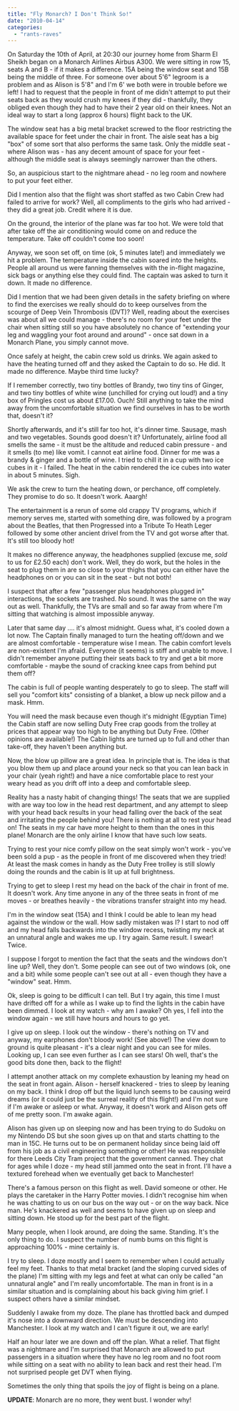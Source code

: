 ```yaml
---
title: "Fly Monarch? I Don't Think So!"
date: "2010-04-14"
categories: 
  - "rants-raves"
---
```


On Saturday the 10th of April, at 20:30 our journey home from Sharm El Sheikh began on a Monarch Airlines Airbus A300. We were sitting in row 15, seats A and B - if it makes a difference. 15A being the window seat and 15B being the middle of three. For someone over about 5'6" legroom is a problem and as Alison is 5'8" and I'm 6' we both were in trouble before we left! I had to request that the people in front of me didn't attempt to put their seats back as they would crush my knees if they did - thankfully, they obliged even though they had to have their 2 year old on their knees. Not an ideal way to start a long (approx 6 hours) flight back to the UK.

The window seat has a big metal bracket screwed to the floor restricting the available space for feet under the chair in front. The aisle seat has a big "box" of some sort that also performs the same task. Only the middle seat - where Alison was - has any decent amount of space for your feet - although the middle seat is always seemingly narrower than the others.

So, an auspicious start to the nightmare ahead - no leg room and nowhere to put your feet either.

Did I mention also that the flight was short staffed as two Cabin Crew had failed to arrive for work? Well, all compliments to the girls who had arrived - they did a great job. Credit where it is due.

On the ground, the interior of the plane was far too hot. We were told that after take off the air conditioning would come on and reduce the temperature. Take off couldn't come too soon!

Anyway, we soon set off, on time (ok, 5 minutes late!) and immediately we hit a problem. The temperature inside the cabin soared into the heights. People all around us were fanning themselves with the in-flight magazine, sick bags or anything else they could find. The captain was asked to turn it down. It made no difference.

Did I mention that we had been given details in the safety briefing on where to find the exercises we really should do to keep ourselves from the scourge of Deep Vein Thrombosis (DVT)? Well, reading about the exercises was about all we could manage - there's no room for your feet under the chair when sitting still so you have absolutely no chance of "extending your leg and waggling your foot around and around" - once sat down in a Monarch Plane, you simply cannot move.

Once safely at height, the cabin crew sold us drinks. We again asked to have the heating turned off and they asked the Captain to do so. He did. It made no difference. Maybe third time lucky?

If I remember correctly, two tiny bottles of Brandy, two tiny tins of Ginger, and two tiny bottles of white wine (unchilled for crying out loud!) and a tiny box of Pringles cost us about £17.00. Ouch! Still anything to take the mind away from the uncomfortable situation we find ourselves in has to be worth that, doesn't it?

Shortly afterwards, and it's still far too hot, it's dinner time. Sausage, mash and two vegetables. Sounds good doesn't it? Unfortunately, airline food all smells the same - it must be the altitude and reduced cabin pressure - and it smells (to me) like vomit. I cannot eat airline food. Dinner for me was a brandy & ginger and a bottle of wine. I tried to chill it in a cup with two ice cubes in it - I failed. The heat in the cabin rendered the ice cubes into water in about 5 minutes. Sigh.

We ask the crew to turn the heating down, or perchance, off completely. They promise to do so. It doesn't work. Aaargh!

The entertainment is a rerun of some old crappy TV programs, which if memory serves me, started with something dire, was followed by a program about the Beatles, that then Progressed into a Tribute To Heath Leger followed by some other ancient drivel from the TV and got worse after that. It's still too bloody hot!

It makes no difference anyway, the headphones supplied (excuse me, _sold_ to us for £2.50 each) don't work. Well, they do work, but the holes in the seat to plug them in are so close to your thighs that you can either have the headphones on or you can sit in the seat - but not both!

I suspect that after a few "passenger plus headphones plugged in" interactions, the sockets are trashed. No sound. It was the same on the way out as well. Thankfully, the TVs are small and so far away from where I'm sitting that watching is almost impossible anyway.

Later that same day .... it's almost midnight. Guess what, it's cooled down a lot now. The Captain finally managed to turn the heating off/down and we are almost comfortable - temperature wise I mean. The cabin comfort levels are non-existent I'm afraid. Everyone (it seems) is stiff and unable to move. I didn't remember anyone putting their seats back to try and get a bit more comfortable - maybe the sound of cracking knee caps from behind put them off?

The cabin is full of people wanting desperately to go to sleep. The staff will sell you "comfort kits" consisting of a blanket, a blow up neck pillow and a mask. Hmm.

You will need the mask because even though it's midnight (Egyptian Time) the Cabin staff are now selling Duty Free crap goods from the trolley at prices that appear way too high to be anything but Duty Free. (Other opinions are available!) The Cabin lights are turned up to full and other than take-off, they haven't been anything but.

Now, the blow up pillow are a great idea. In principle that is. The idea is that you blow them up and place around your neck so that you can lean back in your chair (yeah right!) and have a nice comfortable place to rest your weary head as you drift off into a deep and comfortable sleep.

Reality has a nasty habit of changing things! The seats that we are supplied with are way too low in the head rest department, and any attempt to sleep with your head back results in your head falling over the back of the seat and irritating the people behind you! There is nothing at all to rest your head on! The seats in my car have more height to them than the ones in this plane! Monarch are the only airline I know that have such low seats.

Trying to rest your nice comfy pillow on the seat simply won't work - you've been sold a pup - as the people in front of me discovered when they tried! At least the mask comes in handy as the Duty Free trolley is still slowly doing the rounds and the cabin is lit up at full brightness.

Trying to get to sleep I rest my head on the back of the chair in front of me. It doesn't work. Any time anyone in any of the three seats in front of me moves - or breathes heavily - the vibrations transfer straight into my head.

I'm in the window seat (15A) and I think I could be able to lean my head against the window or the wall. How sadly mistaken was I? I start to nod off and my head falls backwards into the window recess, twisting my neck at an unnatural angle and wakes me up. I try again. Same result. I swear! Twice.

I suppose I forgot to mention the fact that the seats and the windows don't line up? Well, they don't. Some people can see out of two windows (ok, one and a bit) while some people can't see out at all - even though they have a "window" seat. Hmm.

Ok, sleep is going to be difficult I can tell. But I try again, this time I must have drifted off for a while as I wake up to find the lights in the cabin have been dimmed. I look at my watch - why am I awake? Oh yes, I fell into the window again - we still have hours and hours to go yet.

I give up on sleep. I look out the window - there's nothing on TV and anyway, my earphones don't bloody work! (See above!) The view down to ground is quite pleasant - it's a clear night and you can see for miles. Looking up, I can see even further as I can see stars! Oh well, that's the good bits done then, back to the flight!

I attempt another attack on my complete exhaustion by leaning my head on the seat in front again. Alison - herself knackered - tries to sleep by leaning on my back. I think I drop off but the liquid lunch seems to be causing weird dreams (or it could just be the surreal reality of this flight!) and I'm not sure if I'm awake or asleep or what. Anyway, it doesn't work and Alison gets off of me pretty soon. I'm awake again.

Alison has given up on sleeping now and has been trying to do Sudoku on my Nintendo DS but she soon gives up on that and starts chatting to the man in 15C. He turns out to be on permanent holiday since being laid off from his job as a civil engineering something or other! He was responsible for there Leeds City Tram project that the government canned. They chat for ages while I doze - my head still jammed onto the seat in front. I'll have a textured forehead when we eventually get back to Manchester!

There's a famous person on this flight as well. David someone or other. He plays the caretaker in the Harry Potter movies. I didn't recognise him when he was chatting to us on our bus on the way out - or on the way back. Nice man. He's knackered as well and seems to have given up on sleep and sitting down. He stood up for the best part of the flight.

Many people, when I look around, are doing the same. Standing. It's the only thing to do. I suspect the number of numb bums on this flight is approaching 100% - mine certainly is.

I try to sleep. I doze mostly and I seem to remember when I could actually feel my feet. Thanks to that metal bracket (and the sloping curved sides of the plane) I'm sitting with my legs and feet at what can only be called "an unnatural angle" and I'm really uncomfortable. The man in front is in a similar situation and is complaining about his back giving him grief. I suspect others have a similar mindset.

Suddenly I awake from my doze. The plane has throttled back and dumped it's nose into a downward direction. We must be descending into Manchester. I look at my watch and I can't figure it out, we are early!

Half an hour later we are down and off the plan. What a relief. That flight was a nightmare and I'm surprised that Monarch are allowed to put passengers in a situation where they have no leg room and no foot room while sitting on a seat with no ability to lean back and rest their head. I'm not surprised people get DVT when flying.

Sometimes the only thing that spoils the joy of flight is being on a plane.


**UPDATE**: Monarch are no more, they went bust. I wonder why!
